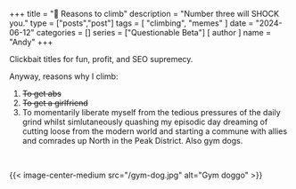 +++
title = "🦥 Reasons to climb"
description = "Number three will SHOCK you."
type = ["posts","post"]
tags = [
    "climbing",
    "memes"
]
date = "2024-06-12"
categories = []
series = ["Questionable Beta"]
[ author ]
  name = "Andy"
+++

Clickbait titles for fun, profit, and SEO supremecy. 

Anyway, reasons why I climb:

1. ~~To get abs~~
2. ~~To get a girlfriend~~
3. To momentarily liberate myself from the tedious pressures of the daily grind whilst simlutaneously quashing my episodic day dreaming of cutting loose from the modern world and starting a commune with allies and comrades up North in the Peak District. Also gym dogs. 

&nbsp;


{{< image-center-medium src="/gym-dog.jpg" alt="Gym doggo" >}}
